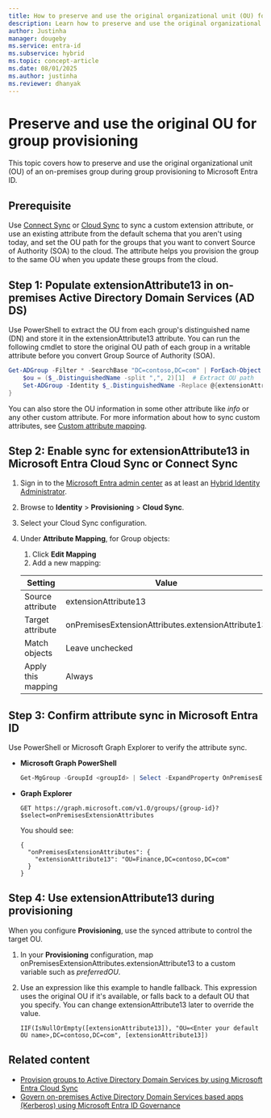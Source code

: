 ```yaml
---
title: How to preserve and use the original organizational unit (OU) for group provisioning in Microsoft Entra ID
description: Learn how to preserve and use the original organizational unit (OU) for group provisioning in Microsoft Entra ID.
author: Justinha
manager: dougeby
ms.service: entra-id
ms.subservice: hybrid
ms.topic: concept-article
ms.date: 08/01/2025
ms.author: justinha
ms.reviewer: dhanyak
---
```



# Preserve and use the original OU for group provisioning 

This topic covers how to preserve and use the original organizational unit (OU) of an on-premises group during group provisioning to Microsoft Entra ID. 

## Prerequisite
 
Use [Connect Sync](/entra/identity/hybrid/connect/how-to-connect-sync-feature-directory-extensions) or [Cloud Sync](/entra/identity/hybrid/cloud-sync/custom-attribute-mapping) to sync a custom extension attribute, or use an existing attribute from the default schema that you aren't using today, and set the OU path for the groups that you want to convert Source of Authority (SOA) to the cloud. The attribute helps you provision the group to the same OU when you update these groups from the cloud.

## Step 1: Populate extensionAttribute13 in on-premises Active Directory Domain Services (AD DS) 

Use PowerShell to extract the OU from each group's distinguished name (DN) and store it in the extensionAttribute13 attribute. You can run the following cmdlet to store the original OU path of each group in a writable attribute before you convert Group Source of Authority (SOA). 


```powershell
Get-ADGroup -Filter * -SearchBase "DC=contoso,DC=com" | ForEach-Object { 
    $ou = ($_.DistinguishedName -split ",", 2)[1]  # Extract OU path 
    Set-ADGroup -Identity $_.DistinguishedName -Replace @{extensionAttribute13 = $ou} 
} 
```


You can also store the OU information in some other attribute like *info* or any other custom attribute. For more information about how to sync custom attributes, see [Custom attribute mapping](/entra/identity/hybrid/cloud-sync/tutorial-directory-extension-group-provisioning). 

## Step 2: Enable sync for extensionAttribute13 in Microsoft Entra Cloud Sync or Connect Sync 

1. Sign in to the [Microsoft Entra admin center](https://entra.microsoft.com) as at least an [Hybrid Identity Administrator](~/identity/role-based-access-control/permissions-reference.md#hybrid-identity-administrator).
1. Browse to **Identity** > **Provisioning** > **Cloud Sync**. 
1. Select your Cloud Sync configuration. 
1. Under **Attribute Mapping**, for Group objects: 
   1. Click **Edit Mapping** 
   1. Add a new mapping: 

     | Setting | Value |
     |---------|-------|
     | Source attribute | extensionAttribute13 |
     | Target attribute | onPremisesExtensionAttributes.extensionAttribute13|
     | Match objects | Leave unchecked |
     | Apply this mapping | Always |

## Step 3: Confirm attribute sync in Microsoft Entra ID 

Use PowerShell or Microsoft Graph Explorer to verify the attribute sync.
 

- **Microsoft Graph PowerShell**

  ```powershell
  Get-MgGroup -GroupId <groupId> | Select -ExpandProperty OnPremisesExtensionAttributes 
  ```

- **Graph Explorer**

  ```https
  GET https://graph.microsoft.com/v1.0/groups/{group-id}?$select=onPremisesExtensionAttributes 
  ```

  You should see: 

  ```
  { 
    "onPremisesExtensionAttributes": { 
      "extensionAttribute13": "OU=Finance,DC=contoso,DC=com" 
    } 
  } 
  ```

## Step 4: Use extensionAttribute13 during provisioning 

When you configure **Provisioning**, use the synced attribute to control the target OU. 
 
1. In your **Provisioning** configuration, map onPremisesExtensionAttributes.extensionAttribute13 to a custom variable such as *preferredOU*. 
2. Use an expression like this example to handle fallback. This expression uses the original OU if it's available, or falls back to a default OU that you specify. You can change extensionAttribute13 later to override the value. 

   ```
   IIF(IsNullOrEmpty([extensionAttribute13]), "OU=<Enter your default OU name>,DC=contoso,DC=com", [extensionAttribute13]) 
   ```

## Related content

- [Provision groups to Active Directory Domain Services by using Microsoft Entra Cloud Sync](tutorial-group-provisioning.md)
- [Govern on-premises Active Directory Domain Services based apps (Kerberos) using Microsoft Entra ID Governance](govern-on-premises-groups.md)

